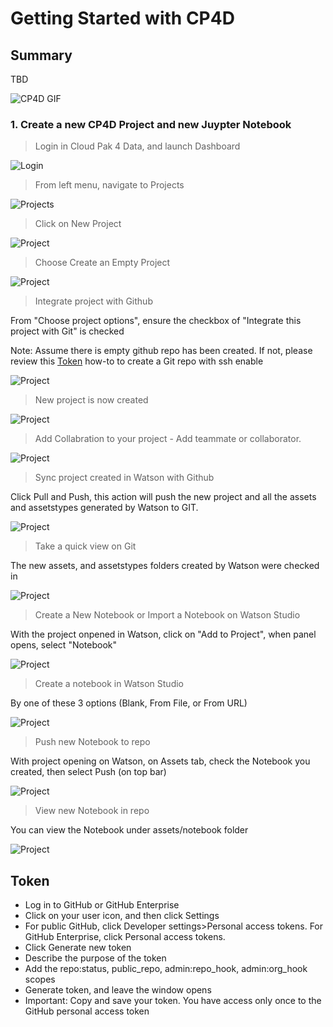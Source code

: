 # Getting Started with CP4D

## Summary
TBD

![CP4D GIF](images/cp4d-logo.png)


### 1. Create a new CP4D Project and new Juypter Notebook
> Login in Cloud Pak 4 Data, and launch Dashboard

![Login](images/cp4d-homepage.png)

> From left menu, navigate to Projects

![Projects](images/cp4d-select-project.png)

> Click on New Project

![Project](images/cp4d-new-project1.png)

> Choose Create an Empty Project

![Project](images/cp4d-new-project2.png)

> Integrate project with Github

From "Choose project options", ensure the checkbox of "Integrate this project with Git" is checked

Note: Assume there is empty github repo has been created. If not, please review this [Token](#token) how-to to create a Git repo with ssh enable

![Project](images/cp4d-new-project4.png)

> New project is now created

![Project](images/initialize-project-watson.png)

> Add Collabration to your project - Add teammate or collaborator.

![Project](images/add-collaborators.png)

> Sync project created in Watson with Github

Click Pull and Push, this action will push the new project and all the assets and assetstypes generated by Watson to GIT.

![Project](images/push-to-git-from-watson.png)

> Take a quick view on Git

The new assets, and assetstypes folders created by Watson were checked in

![Project](images/project-sync-with-watson.png)

> Create a New Notebook or Import a Notebook on Watson Studio

With the project onpened in Watson, click on "Add to Project", when panel opens, select "Notebook"

![Project](images/choose-asset-type.png) 

> Create a notebook in Watson Studio

By one of these 3 options (Blank, From File, or From URL)

![Project](images/create-notebook.png)

> Push new Notebook to repo

With project opening on Watson, on Assets tab, check the Notebook you created, then select Push (on top bar)

![Project](images/project-sync-with-github.png)

> View new Notebook in repo

You can view the Notebook under assets/notebook folder

![Project](images/notebook-checkin.png)

## Token

- Log in to GitHub or GitHub Enterprise
- Click on your user icon, and then click Settings
- For public GitHub, click Developer settings>Personal access tokens. For GitHub Enterprise, click Personal access tokens.
- Click Generate new token
- Describe the purpose of the token
- Add the repo:status, public_repo, admin:repo_hook, admin:org_hook scopes
- Generate token, and leave the window opens
- Important: Copy and save your token. You have access only once to the GitHub personal access token

